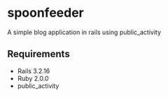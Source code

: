 spoonfeeder
===========

A simple blog application in rails using public_activity

## Requirements

- Rails 3.2.16
- Ruby 2.0.0
- public_activity
